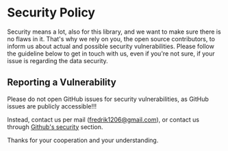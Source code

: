 # Security Policy

Security means a lot, also for this library, and we want to make sure there is no flaws in it. That's why we rely on you, the open source contributors, to inform us about actual and possible security vulnerabilities. Please follow the guideline below to get in touch with us, even if you're not sure, if your issue is regarding the data security.

## Reporting a Vulnerability

Please do not open GitHub issues for security vulnerabilities, as GitHub issues are publicly accessible!!!

Instead, contact us per mail (fredrik1206@gmail.com), or contact us through [Github's security](https://github.com/fredrikj31/toggle-kit/security) section.

Thanks for your cooperation and your understanding.
